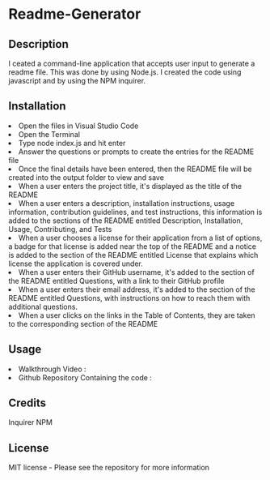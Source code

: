 # Readme-Generator

## Description
I ceated a command-line application that accepts user input to generate a readme file. This was done by using Node.js. I created the code using javascript and by using the NPM inquirer.

## Installation
<li>Open the files in Visual Studio Code
<li>Open the Terminal
<li>Type node index.js and hit enter
<li>Answer the questions or prompts to create the entries for the README file
<li>Once the final details have been entered, then the README file will be created into the output folder to view and save
<li>When a user enters the project title, it's displayed as the title of the README
<li>When a user enters a description, installation instructions, usage information, contribution guidelines, and test instructions, this information is added to the sections of the README entitled Description, Installation, Usage, Contributing, and Tests
<li>When a user chooses a license for their application from a list of options, a badge for that license is added near the top of the README and a notice is added to the section of the README entitled License that explains which license the application is covered under.
<li>When a user enters their GitHub username, it's added to the section of the README entitled Questions, with a link to their GitHub profile
<li>When a user enters their email address, it's added to the section of the README entitled Questions, with instructions on how to reach them with additional questions.
<li>When a user clicks on the links in the Table of Contents, they are taken to the corresponding section of the README

## Usage
<li> Walkthrough Video : 
<li> Github Repository Containing the code : 

## Credits
Inquirer NPM

## License
MIT license - Please see the repository for more information
